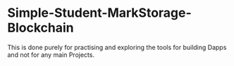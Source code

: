 # Simple-Student-MarkStorage-Blockchain

This is done purely for practising and exploring the tools for building Dapps and not for any main Projects.
